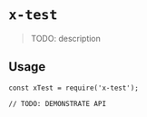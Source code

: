 # `x-test`

> TODO: description

## Usage

```
const xTest = require('x-test');

// TODO: DEMONSTRATE API
```
